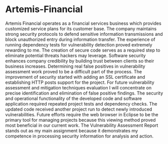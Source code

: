 # Artemis-Financial
Artemis Financial operates as a financial services business which provides customized service plans for its customer base. The company maintains strong security protocols to defend sensitive information transmissions and block unauthorized entry during information transfer. The experience of running dependency tests for vulnerability detection proved extremely rewarding to me. The creation of secure code serves as a required step to eliminate potential threats hackers may leverage. Software security enhances company credibility by building trust between clients so their business increases. 
Determining real false positives in vulnerability assessment work proved to be a difficult part of the process. The improvement of security started with adding an SSL certificate and establishing HTTP posts support for the project. For future vulnerability assessment and mitigation techniques evaluation I will concentrate on precise identification and elimination of false positive findings. The security and operational functionality of the developed code and software application required repeated project tests and dependency checks. The updated code received another project run to detect newly introduced vulnerabilities. 
Future efforts require the web browser in Eclipse to be the primary tool for managing projects because this viewing method proved most beneficial in our current work. The Vulnerability Assessment Report stands out as my main assignment because it demonstrates my competence in processing security information for analysis and action.

